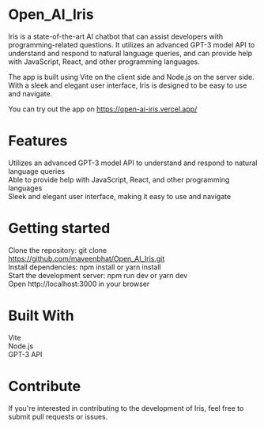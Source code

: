 # Open_AI_Iris

Iris is a state-of-the-art AI chatbot that can assist developers with programming-related questions. It utilizes an advanced GPT-3 model API to understand and respond to natural language queries, and can provide help with JavaScript, React, and other programming languages.

The app is built using Vite on the client side and Node.js on the server side. With a sleek and elegant user interface, Iris is designed to be easy to use and navigate.

You can try out the app on https://open-ai-iris.vercel.app/

# Features

Utilizes an advanced GPT-3 model API to understand and respond to natural language queries<br>
Able to provide help with JavaScript, React, and other programming languages<br>
Sleek and elegant user interface, making it easy to use and navigate<br>

# Getting started
Clone the repository: git clone https://github.com/maveenbhat/Open_AI_Iris.git<br>
Install dependencies: npm install or yarn install<br>
Start the development server: npm run dev or yarn dev<br>
Open http://localhost:3000 in your browser<br>

# Built With

Vite<br>
Node.js<br>
GPT-3 API<br>

# Contribute
If you're interested in contributing to the development of Iris, feel free to submit pull requests or issues.


